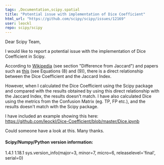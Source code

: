 ```yaml
---
tags: ,Documentation,scipy.spatial
title: "Potential issue with implementation of Dice Coefficient"
html_url: "https://github.com/scipy/scipy/issues/12169"
user: leockl
repo: scipy/scipy
---
```


<!-- 
Thank you for taking the time to file a bug report. 
Please fill in the fields below, deleting the sections that 
don't apply to your issue. You can view the final output
by clicking the preview button above.
Note: This is a comment, and won't appear in the output.
-->

Dear Scipy Team,

I would like to report a potential issue with the implementation of Dice Coefficient in Scipy.

According to [Wikipedia](https://en.wikipedia.org/wiki/S%C3%B8rensen%E2%80%93Dice_coefficient) (see section "Difference from Jaccard") and papers such as [this](https://www.ncbi.nlm.nih.gov/pmc/articles/PMC4533825/) (see Equations (8) and (9)), there is a direct relationship between the Dice Coefficient and the Jaccard Index. 

However, when I calculated the Dice Coefficient using the Scipy package and compared with the results obtained by using this direct relationship with the Jaccard Index, the results doesn't match. I have also calculated Dice using the metrics from the Confusion Matrix (eg. TP, FP etc.), and the results doesn't match with the Scipy package.

I have included an example showing this here: https://github.com/leockl/Dice-Coefficient/blob/master/Dice.ipynb

Could someone have a look at this. Many thanks.


#### Scipy/Numpy/Python version information:
1.4.1 1.18.1 sys.version_info(major=3, minor=7, micro=6, releaselevel='final', serial=0)
